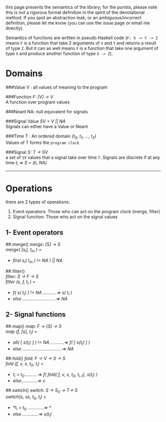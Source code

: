 this page presents the semantics of the library; for the purists, please note this is not a rigorous formal definition in the spirit of the denotational method. If you spot an abstraction leak, or an ambiguous/incorrect definition, please let me know  (you can use the issue page or email me directly).

Semantics of functions are written in pseudo Haskell code (`F: X -> Y -> Z` means `F` is a function that take 2 arguments of `X` and `Y` and returns a result of type `Z`. But it can as well means `F` is a function that take one argument of type `X` and produce another function of type `X -> Z`).

Domains
========

###Value 
V : all values of meaning to the program 
	
###Function
*F: [V] -> V*  
A function over program values

###Neant
NA: null equivalent for signals

###Signal Value
*SV = V || NA*  
Signals can either have a Value or Neant
	
###Time
T : An ordered domain *(t<sub>0</sub>, t<sub>1</sub>, ..., t<sub>2</sub>)*  
Values of T forms the `program clock`

###Signal
*S: T -> SV*  
a set of `SV` values that a signal take over time `T`. 
Signals are discrete if at any time *t<sub>i</sub> => S = (ti, NA)*  
	
------------------


Operations
==========

there are 2 types of operations:

1. Event operators: Those who can act on the program clock (merge, filter)
2. Signal function: Those who act on the signal values

1- Event operators
---------------------

##.merge()
*merge: [S] -> S*  
*merge( [s<sub>i</sub>], t<sub>m</sub> ) =*

- *first s<sub>i</sub>( t<sub>m</sub> ) != NA ) || NA*

##.filter()  
*filter: S -> F -> S*  
*filter (s, f, t<sub>i</sub> ) =*

- *f( s( t<sub>i</sub>) ) != NA ...........=> s( t<sub>i</sub> )*  
- *else ...........................=> NA*

2- Signal functions
--------------------

##.map()
*map: F -> [S] -> S*  
*map (f, [s], t<sub>i</sub>) =*

- *all( [ s(t<sub>i</sub>) ] ) != NA ...........=> f( [ s(t<sub>i</sub>) ] )*
- *else ................................=> NA*

##.fold()
*fold: F -> V -> S -> S*  
*fold (f, v, s, t<sub>0</sub>, t<sub>i</sub>) =*

- *t<sub>i</sub> > t<sub>0</sub>...........=> f( fold( f, v, s, t<sub>0</sub>, t<sub>i-1</sub>), s(t<sub>i</sub>) )*
- *else.............=> v*


##.swtich()
*switch: S -> S<sub>S</sub> -> T-> S*  
*switch(s, ss, t<sub>0</sub>, t<sub>i</sub>) =*  
- *t<sub>i</sub> > t<sub>0</sub> .............=> *  
- *else .............=> s(t<sub>i</sub>)*